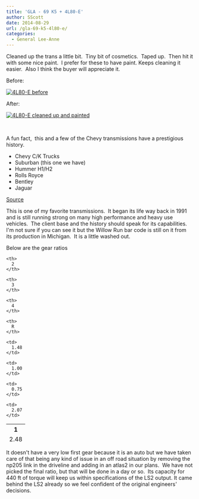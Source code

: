 ```yaml
---
title: 'GLA - 69 K5 + 4L80-E'
author: SScott
date: 2014-08-29
url: /gla-69-k5-4l80-e/
categories:
  - General Lee-Anne
---
```

Cleaned up the trans a little bit.  Tiny bit of cosmetics.  Taped up.  Then hit it with some nice paint.  I prefer for these to have paint. Keeps cleaning it easier.  Also I think the buyer will appreciate it.

Before:

<a class="ngg-fancybox" title=" " href="http://scotttactical.com/wp-content/gallery/generalleeanne/IMG_0417.jpg" rel="" data-image-id="43" data-src="http://scotttactical.com/wp-content/gallery/generalleeanne/IMG_0417.jpg" data-thumbnail="http://scotttactical.com/wp-content/gallery/generalleeanne/thumbs/thumbs_IMG_0417.jpg" data-title="4L80-E before" data-description=" "><img class="ngg-singlepic ngg-none" src="http://scotttactical.com/wp-content/gallery/generalleeanne/thumbs/thumbs_IMG_0417.jpg" alt="4L80-E before" /></a>

After:

<a class="ngg-fancybox" title=" " href="http://scotttactical.com/wp-content/gallery/generalleeanne/IMG_0454-1.jpg" rel="" data-image-id="44" data-src="http://scotttactical.com/wp-content/gallery/generalleeanne/IMG_0454-1.jpg" data-thumbnail="http://scotttactical.com/wp-content/gallery/generalleeanne/thumbs/thumbs_IMG_0454-1.jpg" data-title="4L80-E cleaned up and painted" data-description=" "><img class="ngg-singlepic ngg-none" src="http://scotttactical.com/wp-content/gallery/generalleeanne/thumbs/thumbs_IMG_0454-1.jpg" alt="4L80-E cleaned up and painted" /></a>

&nbsp;

A fun fact,  this and a few of the Chevy transmissions have a prestigious history.

  * Chevy C/K Trucks
  * Suburban (this one we have)
  * Hummer H1/H2
  * Rolls Royce
  * Bentley
  * Jaguar

[Source](https://en.wikipedia.org/wiki/GM_4L80-E_transmission)


This is one of my favorite transmissions.  It began its life way back in 1991 and is still running strong on many high performance and heavy use vehicles.  The client base and the history should speak for its capabilities. I'm not sure if you can see it but the Willow Run bar code is still on it from its production in Michigan.  It is a little washed out.

Below are the gear ratios

<table class="wikitable" style="height: 52px;" width="172">
  <tr>
    <th>
      1
    </th>
    
    <th>
      2
    </th>
    
    <th>
      3
    </th>
    
    <th>
      4
    </th>
    
    <th>
      R
    </th>
  </tr>
  
  <tr>
    <td>
      2.48
    </td>
    
    <td>
      1.48
    </td>
    
    <td>
      1.00
    </td>
    
    <td>
      0.75
    </td>
    
    <td>
      2.07
    </td>
  </tr>
</table>

It doesn't have a very low first gear because it is an auto but we have taken care of that being any kind of issue in an off road situation by removing the np205 link in the driveline and adding in an atlas2 in our plans.  We have not picked the final ratio, but that will be done in a day or so.  Its capacity for 440 ft of torque will keep us within specifications of the LS2 output. It came behind the LS2 already so we feel confident of the original engineers' decisions.

&nbsp;
